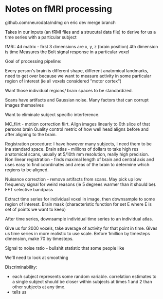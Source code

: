 # Notes on fMRI processing

github.com/neurodata/ndmg
on eric dev merge branch

Takes in our inputs (an fRMI files and a strucutal data file) to derive for us a time series with a particular subject

fMRI:
4d matrix - first 3 dimensions are x, y, z (brain position)
4th dimension is time
Measures the Bolt signal response in a particular voxel

Goal of processing pipeline:

Every person's brain is different shape, different anatomical landmarks, need to get over because we want to measure activity in some particular region of interest (ie all voxels considered "motor cortex")

Want those individual regions/ brain spaces to be standardized.

Scans have artifacts and Gaussian noise. Many factors that can corrupt images themselves

Want to eliminate subject specific interference. 

MC_flirt - motion correction flirt. 
Align images linearly to 0th slice of that persons brain
Quality control metric of how well head aligns before and after aligning to the brain.

Registration procedure: I have however many subjects, I need them to be ina standard space. Brain atlas - millions of dollars to take high res anatomical scans, usually at 5/10th mm resolution, really high precision.
Non linear registration - finds maximal length of brain and central axis and uses easy to find coordinates and areas of the brain to determine which regions to be aligned. 

Nuisance correction - remove artifacts from scans. May pick up low frequency signal for weird reasons (ie 5 degrees warmer than it should be). FFT selective bandpass

Extract time series for individual voxel in image, then downsample to some region of interest. Brain mask (characteristic function for set E where E is set of points we want to keep)

After time series, downsample individual time series to an individual atlas.

Give us for 2000 voxels, take average of activity for that point in time. Gives us time series in more realistic to use scale. Before 1million by timesteps dimension, make 70 by timesteps. 

Signal to noise ratio - bullshit statistic that some people like

We'll need to look at smoothing

Discriminability:
 - each subject represents some random variable. correlation estimates to a single subject should be closer within subjects at times 1 and 2 than other subjects at any time. 
 - tells us